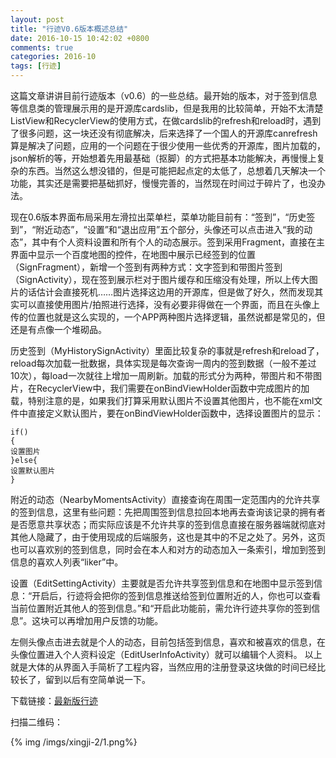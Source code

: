 ```yaml
---
layout: post
title: "行迹V0.6版本概述总结"
date: 2016-10-15 10:42:02 +0800
comments: true
categories: 2016-10
tags: [行迹]
---
```

这篇文章讲讲目前行迹版本（v0.6）的一些总结。最开始的版本，对于签到信息等信息类的管理展示用的是开源库cardslib，但是我用的比较简单，开始不太清楚ListView和RecyclerView的使用方式，在做cardslib的refresh和reload时，遇到了很多问题，这一块还没有彻底解决，后来选择了一个国人的开源库canrefresh算是解决了问题，应用的一个问题在于很少使用一些优秀的开源库，图片加载的，json解析的等，开始想着先用最基础（抠脚）的方式把基本功能解决，再慢慢上复杂的东西。当然这么想没错的，但是可能把起点定的太低了，总想着几天解决一个功能，其实还是需要把基础抓好，慢慢完善的，当然现在时间过于碎片了，也没办法。<!--more-->

现在0.6版本界面布局采用左滑拉出菜单栏，菜单功能目前有：“签到”，“历史签到”，“附近动态”，“设置”和“退出应用”五个部分，头像还可以点击进入“我的动态”，其中有个人资料设置和所有个人的动态展示。签到采用Fragment，直接在主界面中显示一个百度地图的控件，在地图中展示已经签到的位置（SignFragment），新增一个签到有两种方式：文字签到和带图片签到（SignActivity），现在签到展示栏对于图片缓存和压缩没有处理，所以上传大图片的话估计会直接死机……图片选择这边用的开源库，但是做了好久，然而发现其实可以直接使用图片/拍照进行选择，没有必要非得做在一个界面，而且在头像上传的位置也就是这么实现的，一个APP两种图片选择逻辑，虽然说都是常见的，但还是有点像一个堆砌品。

历史签到（MyHistorySignActivity）里面比较复杂的事就是refresh和reload了，reload每次加载一批数据，具体实现是每次查询一周内的签到数据（一般不差过10次），每load一次就往上增加一周刷新。加载的形式分为两种，带图片和不带图片，在RecyclerView中，我们需要在onBindViewHolder函数中完成图片的加载，特别注意的是，如果我们打算采用默认图片不设置其他图片，也不能在xml文件中直接定义默认图片，要在onBindViewHolder函数中，选择设置图片的显示：
```
if()
{
设置图片
}else{
设置默认图片
}
```

附近的动态（NearbyMomentsActivity）直接查询在周围一定范围内的允许共享的签到信息，这里有些问题：先把周围签到信息拉回本地再去查询该记录的拥有者是否愿意共享状态；而实际应该是不允许共享的签到信息直接在服务器端就彻底对其他人隐藏了，由于使用现成的后端服务，这也是其中的不足之处了。另外，这页也可以喜欢别的签到信息，同时会在本人和对方的动态加入一条索引，增加到签到信息的喜欢人列表“liker”中。

设置（EditSettingActivity）主要就是否允许共享签到信息和在地图中显示签到信息：“开启后，行迹将会把你的签到信息推送给签到位置附近的人，你也可以查看当前位置附近其他人的签到信息。”和“开启此功能前，需允许行迹共享你的签到信息”。这块可以再增加用户反馈的功能。

左侧头像点击进去就是个人的动态，目前包括签到信息，喜欢和被喜欢的信息，在头像位置进入个人资料设定（EditUserInfoActivity）就可以编辑个人资料。
以上就是大体的从界面入手简析了工程内容，当然应用的注册登录这块做的时间已经比较长了，留到以后有空简单说一下。

下载链接：[最新版行迹](http://123.206.214.17/xingji/xingji.apk)  

扫描二维码： 

{% img /imgs/xingji-2/1.png%} 